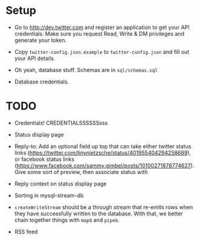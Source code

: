 # Setup

* Go to http://dev.twitter.com and register an application to get your API credentials. Make sure you request Read, Write & DM privileges and generate your token.

* Copy `twitter-config.json.example` to `twitter-config.json` and fill out your API details.

* Oh yeah, database stuff. Schemas are in `sql/schemas.sql`

* Database credentials.

# TODO
* Credentials! CREDENTIALSSSSSSsss

* Status display page

* Reply-to: Add an optional field up top that can take either twitter status links (https://twitter.com/tinynietzsche/status/401955404294258689), or facebook status links (https://www.facebook.com/sammy.gimbel/posts/10100271878774627). Give some sort of preview, then associate status with

* Reply context on status display page

* Sorting in mysql-stream-db

* `createWriteStream` should be a through stream that re-emits rows when they have successfully written to the database. With that, we better chain together things with `map`s and `pipe`s.

* RSS feed
